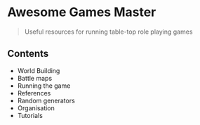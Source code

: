 # Awesome Games Master

> Useful resources for running table-top role playing games

## Contents
* World Building
* Battle maps
* Running the game
* References
* Random generators
* Organisation
* Tutorials
